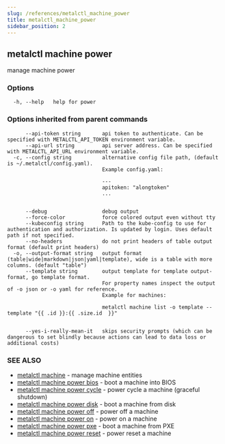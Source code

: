 ```yaml
---
slug: /references/metalctl_machine_power
title: metalctl_machine_power
sidebar_position: 2
---
```


## metalctl machine power

manage machine power

### Options

```
  -h, --help   help for power
```

### Options inherited from parent commands

```
      --api-token string       api token to authenticate. Can be specified with METALCTL_API_TOKEN environment variable.
      --api-url string         api server address. Can be specified with METALCTL_API_URL environment variable.
  -c, --config string          alternative config file path, (default is ~/.metalctl/config.yaml).
                               Example config.yaml:
                               
                               ---
                               apitoken: "alongtoken"
                               ...
                               
                               
      --debug                  debug output
      --force-color            force colored output even without tty
      --kubeconfig string      Path to the kube-config to use for authentication and authorization. Is updated by login. Uses default path if not specified.
      --no-headers             do not print headers of table output format (default print headers)
  -o, --output-format string   output format (table|wide|markdown|json|yaml|template), wide is a table with more columns. (default "table")
      --template string        output template for template output-format, go template format.
                               For property names inspect the output of -o json or -o yaml for reference.
                               Example for machines:
                               
                               metalctl machine list -o template --template "{{ .id }}:{{ .size.id  }}"
                               
                               
      --yes-i-really-mean-it   skips security prompts (which can be dangerous to set blindly because actions can lead to data loss or additional costs)
```

### SEE ALSO

* [metalctl machine](./metalctl_machine.md)	 - manage machine entities
* [metalctl machine power bios](./metalctl_machine_power_bios.md)	 - boot a machine into BIOS
* [metalctl machine power cycle](./metalctl_machine_power_cycle.md)	 - power cycle a machine (graceful shutdown)
* [metalctl machine power disk](./metalctl_machine_power_disk.md)	 - boot a machine from disk
* [metalctl machine power off](./metalctl_machine_power_off.md)	 - power off a machine
* [metalctl machine power on](./metalctl_machine_power_on.md)	 - power on a machine
* [metalctl machine power pxe](./metalctl_machine_power_pxe.md)	 - boot a machine from PXE
* [metalctl machine power reset](./metalctl_machine_power_reset.md)	 - power reset a machine

